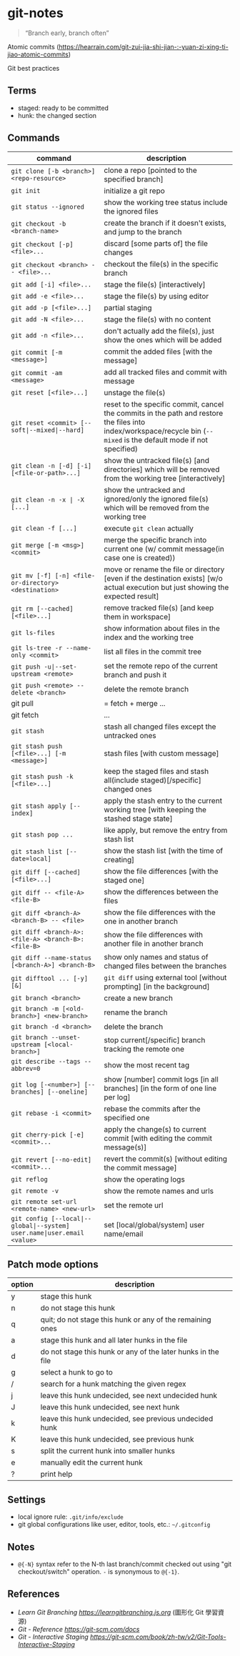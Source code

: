 # git-notes

> “Branch early, branch often”

Atomic commits (https://hearrain.com/git-zui-jia-shi-jian-:-yuan-zi-xing-ti-jiao-atomic-commits)

Git best practices

## Terms

* staged: ready to be committed
* hunk: the changed section

## Commands
|command|description|
|---|---|
|`git clone [-b <branch>] <repo-resource>`|clone a repo [pointed to the specified branch]|
|`git init`|initialize a git repo|
|`git status --ignored`|show the working tree status include the ignored files|
|`git checkout -b <branch-name>`|create the branch if it doesn't exists, and jump to the branch|
|`git checkout [-p] <file>...`|discard [some parts of] the file changes|
|`git checkout <branch> -- <file>...`|checkout the file(s) in the specific branch|
|`git add [-i] <file>...`|stage the file(s) [interactively]|
|`git add -e <file>...`|stage the file(s) by using editor|
|`git add -p [<file>...]`|partial staging|
|`git add -N <file>...`|stage the file(s) with no content|
|`git add -n <file>...`|don't actually add the file(s), just show the ones which will be added|
|`git commit [-m <message>]`|commit the added files [with the message]|
|`git commit -am <message>`|add all tracked files and commit with message|
|`git reset [<file>...]`|unstage the file(s)|
|<code>git reset \<commit> [--soft&#124;--mixed&#124;--hard]</code>|reset to the specific commit, cancel the commits in the path and restore the files into index/workspace/recycle bin (`--mixed` is the default mode if not specified)|
|`git clean -n [-d] [-i] [<file-or-path>...]`|show the untracked file(s) [and directories] which will be removed from the working tree [interactively]|
|<code>git clean -n -x &#124; -X [<file-or-path>...]</code>|show the untracked and ignored/only the ignored file(s) which will be removed from the working tree|
|`git clean -f [...]`|execute `git clean` actually|
|`git merge [-m <msg>] <commit>`|merge the specific branch into current one (w/ commit message(in case one is created))|
|`git mv [-f] [-n] <file-or-directory> <destination>`|move or rename the file or directory [even if the destination exists] [w/o actual execution but just showing the expected result]|
|`git rm [--cached] [<file>...]`|remove tracked file(s) [and keep them in workspace]|
|`git ls-files`|show information about files in the index and the working tree|
|`git ls-tree -r --name-only <commit>`|list all files in the commit tree|
|<code>git push -u&#124;--set-upstream \<remote></code>|set the remote repo of the current branch and push it|
|`git push <remote> --delete <branch>`|delete the remote branch|
|git pull|= fetch + merge ...|
|git fetch|...|
|`git stash`|stash all changed files except the untracked ones|
|`git stash push [<file>...] [-m <message>]`|stash files [with custom message]|
|`git stash push -k [<file>...]`|keep the staged files and stash all(include staged)[/specific] changed ones|
|`git stash apply [--index]`|apply the stash entry to the current working tree [with keeping the stashed stage state]|
|`git stash pop ...`|like apply, but remove the entry from stash list|
|`git stash list [--date=local]`|show the stash list [with the time of creating]|
|`git diff [--cached] [<file>...]`|show the file differences [with the staged one]|
|`git diff -- <file-A> <file-B>`|show the differences between the files|
|`git diff <branch-A> <branch-B> -- <file>`|show the file differences with the one in another branch|
|`git diff <branch-A>:<file-A> <branch-B>:<file-B>`|show the file differences with another file in another branch|
|`git diff --name-status [<branch-A>] <branch-B>`|show only names and status of changed files between the branches|
|`git difftool ... [-y] [&]`|`git diff` using external tool [without prompting] [in the background]|
|`git branch <branch>`|create a new branch|
|`git branch -m [<old-branch>] <new-branch>`|rename the branch|
|`git branch -d <branch>`|delete the branch|
|`git branch --unset-upstream [<local-branch>]`|stop current[/specific] branch tracking the remote one|
|`git describe --tags --abbrev=0`|show the most recent tag|
|`git log [-<number>] [--branches] [--oneline]`|show [number] commit logs [in all branches] [in the form of one line per log]|
|`git rebase -i <commit>`|rebase the commits after the specified one|
|`git cherry-pick [-e] <commit>...`|apply the change(s) to current commit [with editing the commit message(s)]|
|`git revert [--no-edit] <commit>...`|revert the commit(s) [without editing the commit message]|
|`git reflog`|show the operating logs|
|`git remote -v`|show the remote names and urls|
|`git remote set-url <remote-name> <new-url>`|set the remote url|
|<code>git config [--local&#124;--global&#124;--system] user.name&#124;user.email \<value></code>|set [local/global/system] user name/email|

## Patch mode options
|option|description|
|---|---|
|y|stage this hunk|
|n|do not stage this hunk|
|q|quit; do not stage this hunk or any of the remaining ones|
|a|stage this hunk and all later hunks in the file|
|d|do not stage this hunk or any of the later hunks in the file|
|g|select a hunk to go to|
|/|search for a hunk matching the given regex|
|j|leave this hunk undecided, see next undecided hunk|
|J|leave this hunk undecided, see next hunk|
|k|leave this hunk undecided, see previous undecided hunk|
|K|leave this hunk undecided, see previous hunk|
|s|split the current hunk into smaller hunks|
|e|manually edit the current hunk|
|?|print help|

## Settings 
* local ignore rule: `.git/info/exclude`
* git global configurations like user, editor, tools, etc.: `~/.gitconfig`

## Notes
* `@{-N}` syntax refer to the N-th last branch/commit checked out using "git checkout/switch" operation. `-` is synonymous to `@{-1}`.

## References
* *Learn Git Branching https://learngitbranching.js.org* (圖形化 Git 學習資源)
* *Git - Reference https://git-scm.com/docs*
* *Git - Interactive Staging https://git-scm.com/book/zh-tw/v2/Git-Tools-Interactive-Staging*
